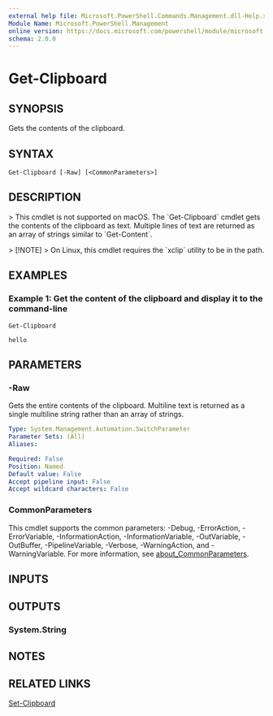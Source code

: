```yaml
---
external help file: Microsoft.PowerShell.Commands.Management.dll-Help.xml
Module Name: Microsoft.PowerShell.Management
online version: https://docs.microsoft.com/powershell/module/microsoft.powershell.management/get-clipboard?view=powershell-7.1&WT.mc_id=ps-gethelp
schema: 2.0.0
---
```


# Get-Clipboard

## SYNOPSIS
Gets the contents of the clipboard.

## SYNTAX

```
Get-Clipboard [-Raw] [<CommonParameters>]
```

## DESCRIPTION
\> This cmdlet is not supported on macOS.
The \`Get-Clipboard\` cmdlet gets the contents of the clipboard as text.
Multiple lines of text are returned as an array of strings similar to \`Get-Content\`.

\> \[!NOTE\] \> On Linux, this cmdlet requires the \`xclip\` utility to be in the path.

## EXAMPLES

### Example 1: Get the content of the clipboard and display it to the command-line
```
Get-Clipboard

hello
```

## PARAMETERS

### -Raw
Gets the entire contents of the clipboard.
Multiline text is returned as a single multiline string rather than an array of strings.

```yaml
Type: System.Management.Automation.SwitchParameter
Parameter Sets: (All)
Aliases:

Required: False
Position: Named
Default value: False
Accept pipeline input: False
Accept wildcard characters: False
```

### CommonParameters
This cmdlet supports the common parameters: -Debug, -ErrorAction, -ErrorVariable, -InformationAction, -InformationVariable, -OutVariable, -OutBuffer, -PipelineVariable, -Verbose, -WarningAction, and -WarningVariable. For more information, see [about_CommonParameters](http://go.microsoft.com/fwlink/?LinkID=113216).

## INPUTS

## OUTPUTS

### System.String
## NOTES

## RELATED LINKS

[Set-Clipboard]()

